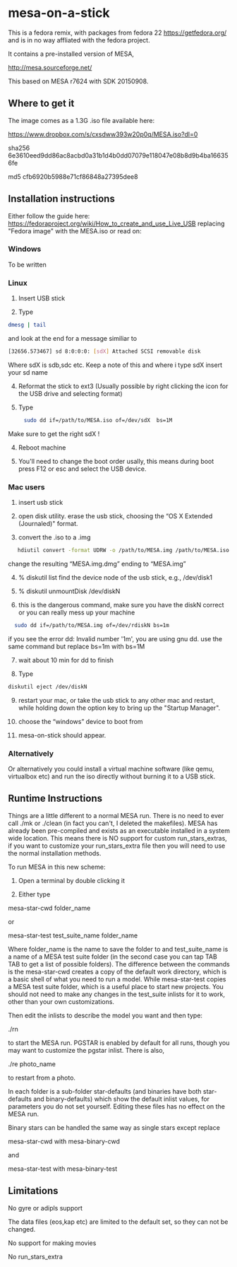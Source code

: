 # mesa-on-a-stick

This is a fedora remix, with packages from fedora 22 https://getfedora.org/ and is in no way
affliated with the fedora project. 

It contains a pre-installed version of MESA,

http://mesa.sourceforge.net/

This based on MESA r7624 with SDK 20150908.

## Where to get it

The image comes as a 1.3G .iso file available here:

https://www.dropbox.com/s/cxsdww393w20p0q/MESA.iso?dl=0

sha256 6e3610eed9dd86ac8acbd0a31b1d4b0dd07079e118047e08b8d9b4ba166356fe

md5 cfb6920b5988e71cf86848a27395dee8

## Installation instructions

Either follow the guide here:
https://fedoraproject.org/wiki/How_to_create_and_use_Live_USB
replacing "Fedora image" with the MESA.iso or read on:

### Windows
To be written


### Linux
1) Insert USB stick

2) Type
````bash
dmesg | tail 
````
and look at the end for a message similiar to
````bash
[32656.573467] sd 8:0:0:0: [sdX] Attached SCSI removable disk
````
Where sdX is sdb,sdc etc. Keep a note of this and where i type sdX insert your sd name

4) Reformat the stick to ext3 (Usually possible by right clicking the icon for the USB drive and selecting format)

3) Type
````bash
     sudo dd if=/path/to/MESA.iso of=/dev/sdX  bs=1M
````
Make sure to get the right sdX !

4) Reboot machine

5) You'll need to change the boot order usally, this means during boot press F12 or esc and select the USB device.


### Mac users
1) insert usb stick

2) open disk utility. erase the usb stick, choosing the “OS X Extended (Journaled)" format.

3) convert the .iso to a .img

````bash
   hdiutil convert -format UDRW -o /path/to/MESA.img /path/to/MESA.iso
````

   change the resulting “MESA.img.dmg” ending to “MESA.img”

4) % diskutil list
   find the device node of the usb stick, e.g., /dev/disk1

5) % diskutil unmountDisk /dev/diskN

6) this is the dangerous command, make sure you have the diskN correct or you can really mess up your machine
````bash
  sudo dd if=/path/to/MESA.img of=/dev/rdiskN bs=1m
````
   if you see the error dd: Invalid number '1m', you are using gnu dd.
   use the same command but replace bs=1m with bs=1M

7) wait about 10 min for dd to finish

8) Type
````bash
diskutil eject /dev/diskN
````

9) restart your mac, or take the usb stick to any other mac and restart,
    while holding down the option key to bring up the "Startup Manager".

10) choose the “windows” device to boot from

11) mesa-on-stick should appear.

### Alternatively

Or alternatively you could install a virtual machine software
(like qemu, virtualbox etc) and run the iso directly without burning it to a USB
stick.

## Runtime Instructions

Things are a little different to a normal MESA run. There is no need
to ever call ./mk or ./clean (in fact you can't, I deleted the
makefiles). MESA has already been pre-compiled and exists as an
executable installed in a system wide location. This means there is
NO support for custom run_stars_extras, if you want to customize
your run_stars_extra file then you will need to use the normal 
installation methods.

To run MESA in this new scheme:

1) Open a terminal by double clicking it

2) Either type

mesa-star-cwd folder_name

or

mesa-star-test test_suite_name folder_name

Where folder_name is the name to save the folder to and
test_suite_name is a name of a MESA test suite folder (in the second case 
you can tap TAB TAB to get a list of possible folders). The
difference between the commands is the mesa-star-cwd creates a copy
of the default work directory, which is a basic shell of what you
need to run a model. While mesa-star-test copies a MESA test suite
folder, which is a useful place to start new projects. You should
not need to make any changes in the test_suite inlists for it to 
work, other than your own customizations.

Then edit the inlists to describe the model you want and then type:

./rn

to start the MESA run. PGSTAR is enabled by default for all runs, 
though you may want to customize the pgstar inlist.
There is also, 

./re photo_name 

to restart from a photo. 

In each folder is a sub-folder star-defaults (and binaries have both 
star-defaults and binary-defaults) which show the default inlist 
values, for parameters you do not set yourself. Editing these files 
has no effect on the MESA run.

Binary stars can be handled the same way as single stars except replace

mesa-star-cwd with mesa-binary-cwd 

and

mesa-star-test with mesa-binary-test

## Limitations
No gyre or adipls support

The data files (eos,kap etc) are limited to the default set, so they
can not be changed.

No support for making movies

No run_stars_extra

